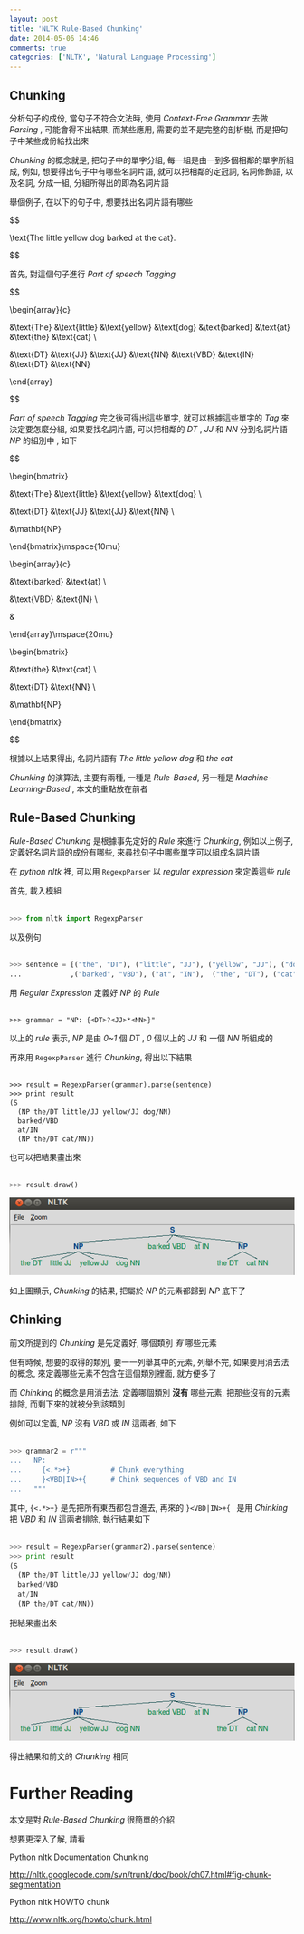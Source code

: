 ```yaml
---
layout: post
title: 'NLTK Rule-Based Chunking'
date: 2014-05-06 14:46
comments: true
categories: ['NLTK', 'Natural Language Processing']
---
```


## Chunking


分析句子的成份, 當句子不符合文法時, 使用 *Context-Free Grammar* 去做 *Parsing* , 可能會得不出結果, 而某些應用, 需要的並不是完整的剖析樹, 而是把句子中某些成份給找出來


*Chunking* 的概念就是, 把句子中的單字分組, 每一組是由一到多個相鄰的單字所組成, 例如, 想要得出句子中有哪些名詞片語, 就可以把相鄰的定冠詞, 名詞修飾語, 以及名詞, 分成一組, 分組所得出的即為名詞片語


舉個例子, 在以下的句子中, 想要找出名詞片語有哪些

$$

\text{The little yellow dog barked at the cat}.

$$

首先, 對這個句子進行 *Part of speech Tagging*

$$

\begin{array}{c}

&\text{The} &\text{little} &\text{yellow} &\text{dog} &\text{barked} &\text{at} &\text{the} &\text{cat} \\

&\text{DT} &\text{JJ} &\text{JJ} &\text{NN} &\text{VBD} &\text{IN} &\text{DT} &\text{NN} 

\end{array}

$$

<!--more-->

*Part of speech Tagging* 完之後可得出這些單字, 就可以根據這些單字的 *Tag* 來決定要怎麼分組, 如果要找名詞片語, 可以把相鄰的 *DT* , *JJ* 和 *NN* 分到名詞片語 *NP* 的組別中 , 如下


$$

\begin{bmatrix}

 &\text{The} &\text{little} &\text{yellow} &\text{dog} \\

 &\text{DT} &\text{JJ} &\text{JJ} &\text{NN} \\

 &\mathbf{NP}

\end{bmatrix}\mspace{10mu}

\begin{array}{c}

 &\text{barked} &\text{at} \\

 &\text{VBD} &\text{IN} \\

 &

\end{array}\mspace{20mu}

\begin{bmatrix}

 &\text{the} &\text{cat} \\

 &\text{DT} &\text{NN} \\

 &\mathbf{NP}

\end{bmatrix}

$$

根據以上結果得出, 名詞片語有 *The little yellow dog* 和 *the cat*


*Chunking* 的演算法, 主要有兩種, 一種是 *Rule-Based*, 另一種是 *Machine-Learning-Based* , 本文的重點放在前者


## Rule-Based Chunking


*Rule-Based Chunking* 是根據事先定好的 *Rule* 來進行 *Chunking*, 例如以上例子, 定義好名詞片語的成份有哪些, 來尋找句子中哪些單字可以組成名詞片語


在 *python nltk* 裡, 可以用 `RegexpParser` 以 *regular expression* 來定義這些 *rule*


首先, 載入模組



```python

>>> from nltk import RegexpParser

```


以及例句



```python

>>> sentence = [("the", "DT"), ("little", "JJ"), ("yellow", "JJ"), ("dog", "NN") \ 
...            ,("barked", "VBD"), ("at", "IN"),  ("the", "DT"), ("cat", "NN")]

```



用 *Regular Expression* 定義好 *NP* 的 *Rule*



```

>>> grammar = "NP: {<DT>?<JJ>*<NN>}"

```


以上的 *rule* 表示, *NP* 是由 *0~1* 個 *DT* , *0* 個以上的 *JJ* 和 一個 *NN* 所組成的 


再來用 `RegexpParser` 進行 *Chunking*, 得出以下結果



```

>>> result = RegexpParser(grammar).parse(sentence)
>>> print result
(S
  (NP the/DT little/JJ yellow/JJ dog/NN)
  barked/VBD
  at/IN
  (NP the/DT cat/NN))

```


也可以把結果畫出來



```python

>>> result.draw()

```

![ch1](/images/pic/pic_00073.png)


如上圖顯示, *Chunking* 的結果, 把屬於 *NP* 的元素都歸到 *NP* 底下了


## Chinking


前文所提到的 *Chunking* 是先定義好, 哪個類別 *有* 哪些元素


但有時候, 想要的取得的類別, 要一一列舉其中的元素, 列舉不完, 如果要用消去法的概念, 來定義哪些元素不包含在這個類別裡面, 就方便多了


而 *Chinking* 的概念是用消去法, 定義哪個類別 **沒有** 哪些元素, 把那些沒有的元素排除, 而剩下來的就被分到該類別

例如可以定義, *NP* 沒有 *VBD* 或 *IN* 這兩者, 如下



```python

>>> grammar2 = r"""
...   NP:
...     {<.*>+}          # Chunk everything
...     }<VBD|IN>+{      # Chink sequences of VBD and IN
...   """

```


其中, `{<.*>+}` 是先把所有東西都包含進去, 再來的 `}<VBD|IN>+{ ` 是用 *Chinking* 把 *VBD* 和 *IN* 這兩者排除, 執行結果如下



```python

>>> result = RegexpParser(grammar2).parse(sentence)
>>> print result
(S
  (NP the/DT little/JJ yellow/JJ dog/NN)
  barked/VBD
  at/IN
  (NP the/DT cat/NN))

```


把結果畫出來



```python

>>> result.draw()

```

![ch1](/images/pic/pic_00073.png)


得出結果和前文的 *Chunking* 相同


# Further Reading


本文是對 *Rule-Based Chunking* 很簡單的介紹

想要更深入了解, 請看

Python nltk Documentation Chunking

http://nltk.googlecode.com/svn/trunk/doc/book/ch07.html#fig-chunk-segmentation


Python nltk HOWTO chunk

http://www.nltk.org/howto/chunk.html
